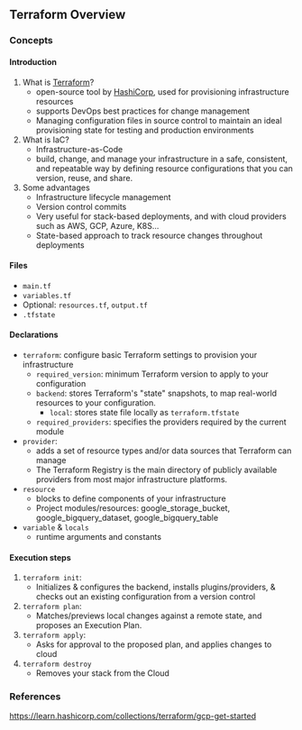 ## Terraform Overview

### Concepts

#### Introduction

1. What is [Terraform](https://www.terraform.io)?
    * open-source tool by [HashiCorp](https://www.hashicorp.com), used for provisioning infrastructure resources
    * supports DevOps best practices for change management
    * Managing configuration files in source control to maintain an ideal provisioning state
      for testing and production environments
2. What is IaC?
    * Infrastructure-as-Code
    * build, change, and manage your infrastructure in a safe, consistent, and repeatable way
      by defining resource configurations that you can version, reuse, and share.
3. Some advantages
    * Infrastructure lifecycle management
    * Version control commits
    * Very useful for stack-based deployments, and with cloud providers such as AWS, GCP, Azure, K8S…
    * State-based approach to track resource changes throughout deployments

#### Files

* `main.tf`
* `variables.tf`
* Optional: `resources.tf`, `output.tf`
* `.tfstate`

#### Declarations

* `terraform`: configure basic Terraform settings to provision your infrastructure
    * `required_version`: minimum Terraform version to apply to your configuration
    * `backend`: stores Terraform's "state" snapshots, to map real-world resources to your configuration.
        * `local`: stores state file locally as `terraform.tfstate`
    * `required_providers`: specifies the providers required by the current module
* `provider`:
    * adds a set of resource types and/or data sources that Terraform can manage
    * The Terraform Registry is the main directory of publicly available providers from most major infrastructure
      platforms.
* `resource`
    * blocks to define components of your infrastructure
    * Project modules/resources: google_storage_bucket, google_bigquery_dataset, google_bigquery_table
* `variable` & `locals`
    * runtime arguments and constants

#### Execution steps

1. `terraform init`:
    * Initializes & configures the backend, installs plugins/providers, & checks out an existing configuration from a
      version control
2. `terraform plan`:
    * Matches/previews local changes against a remote state, and proposes an Execution Plan.
3. `terraform apply`:
    * Asks for approval to the proposed plan, and applies changes to cloud
4. `terraform destroy`
    * Removes your stack from the Cloud

### References

https://learn.hashicorp.com/collections/terraform/gcp-get-started

